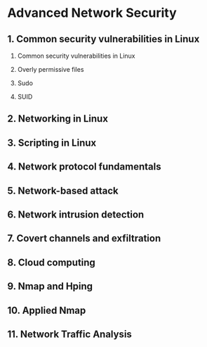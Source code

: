 # Advanced Network Security

## 1. Common security vulnerabilities in Linux

1. Common security vulnerabilities in Linux

2. Overly permissive files

3. Sudo

4. SUID

## 2. Networking in Linux

## 3. Scripting in Linux

## 4. Network protocol fundamentals

## 5. Network-based attack

## 6. Network intrusion detection

## 7. Covert channels and exfiltration

## 8. Cloud computing

## 9. Nmap and Hping

## 10. Applied Nmap

## 11. Network Traffic Analysis

